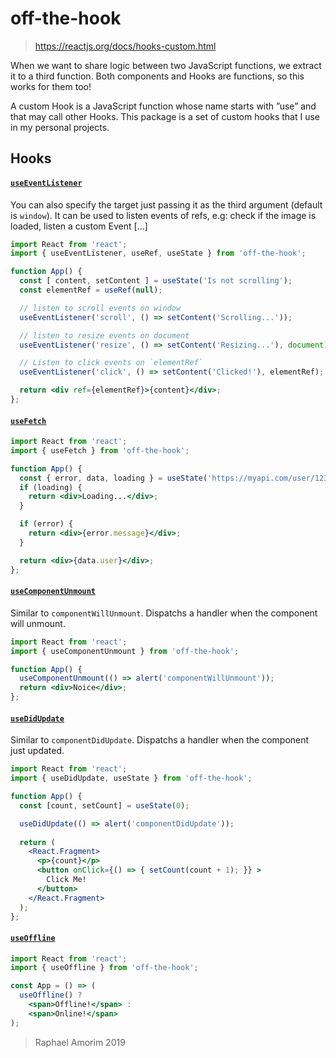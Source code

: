# off-the-hook

> https://reactjs.org/docs/hooks-custom.html

When we want to share logic between two JavaScript functions, we extract it to a third function. Both components and Hooks are functions, so this works for them too!

A custom Hook is a JavaScript function whose name starts with ”use” and that may call other Hooks. This package is a set of custom hooks that I use in my personal projects.

## Hooks

#### [`useEventListener`](#useeventlistener)

You can also specify the target just passing it as the third argument (default is `window`). It can be used to listen events of refs, e.g: check if the image is loaded, listen a custom Event [...]

```jsx
import React from 'react';
import { useEventListener, useRef, useState } from 'off-the-hook';

function App() {
  const [ content, setContent ] = useState('Is not scrolling');
  const elementRef = useRef(null);

  // listen to scroll events on window  
  useEventListener('scroll', () => setContent('Scrolling...'));

  // listen to resize events on document
  useEventListener('resize', () => setContent('Resizing...'), document);

  // Listen to click events on `elementRef`
  useEventListener('click', () => setContent('Clicked!'), elementRef);

  return <div ref={elementRef}>{content}</div>;
};
```

#### [`useFetch`](#usefetch)

```jsx
import React from 'react';
import { useFetch } from 'off-the-hook';

function App() {
  const { error, data, loading } = useState('https://myapi.com/user/123');
  if (loading) {
    return <div>Loading...</div>;
  }

  if (error) {
    return <div>{error.message}</div>;
  }

  return <div>{data.user}</div>;
};
```

#### [`useComponentUnmount`](#usecomponentunmount)

Similar to `componentWillUnmount`. Dispatchs a handler when the component will unmount.

```jsx
import React from 'react';
import { useComponentUnmount } from 'off-the-hook';

function App() {  
  useComponentUnmount(() => alert('componentWillUnmount'));
  return <div>Noice</div>;
};
```

#### [`useDidUpdate`](#usecomponentunmount)

Similar to `componentDidUpdate`. Dispatchs a handler when the component just updated.

```jsx
import React from 'react';
import { useDidUpdate, useState } from 'off-the-hook';

function App() {
  const [count, setCount] = useState(0);

  useDidUpdate(() => alert('componentDidUpdate'));
  
  return (
    <React.Fragment>
      <p>{count}</p>
      <button onClick={() => { setCount(count + 1); }} >
        Click Me!
      </button>
    </React.Fragment>
  );
};
```

#### [`useOffline`](#useoffline)

```jsx
import React from 'react';
import { useOffline } from 'off-the-hook';

const App = () => (
  useOffline() ?
    <span>Offline!</span> :
    <span>Online!</span>
);
```

> Raphael Amorim 2019
